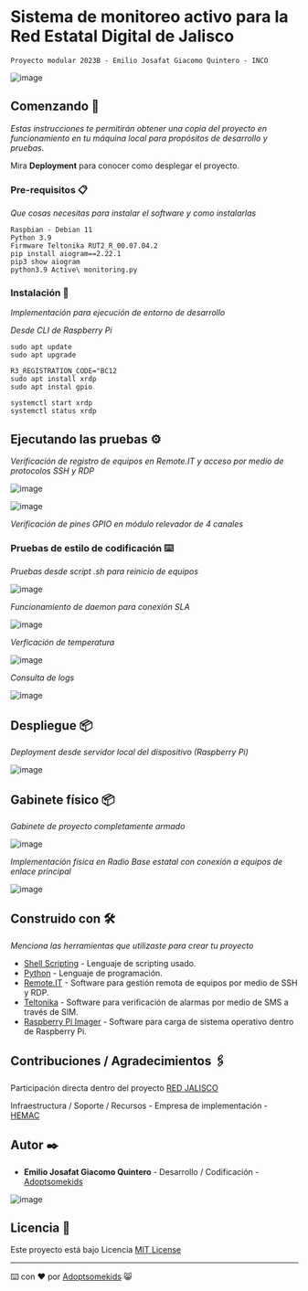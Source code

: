# Sistema de monitoreo activo para la Red Estatal Digital de Jalisco
`Proyecto modular 2023B - Emilio Josafat Giacomo Quintero - INCO`

![image](https://github.com/Adoptsomekids/Sistema-de-monitoreo-activo-Red-Estatal-Digital-Jalisco/assets/83385717/464267f3-ad65-49b2-a2da-c0cc714942ae)


## Comenzando 🚀

_Estas instrucciones te permitirán obtener una copia del proyecto en funcionamiento en tu máquina local para propósitos de desarrollo y pruebas._

Mira **Deployment** para conocer como desplegar el proyecto.

### Pre-requisitos 📋

_Que cosas necesitas para instalar el software y como instalarlas_

```
Raspbian - Debian 11
Python 3.9
Firmware Teltonika RUT2_R_00.07.04.2
pip install aiogram==2.22.1
pip3 show aiogram
python3.9 Active\ monitoring.py 
```

### Instalación 🔧

_Implementación para ejecución de entorno de desarrollo_

_Desde CLI de Raspberry Pi_

```
sudo apt update
sudo apt upgrade

R3_REGISTRATION_CODE="BC12
sudo apt install xrdp
sudo apt instal gpio

systemctl start xrdp
systemctl status xrdp
```

## Ejecutando las pruebas ⚙️

_Verificación de registro de equipos en Remote.IT y acceso por medio de protocolos SSH y RDP_

![image](https://github.com/Adoptsomekids/Sistema-de-monitoreo-activo-Red-Estatal-Digital-Jalisco/assets/83385717/0c39c3cb-fe56-47ff-b817-d34865d73692)

![image](https://github.com/Adoptsomekids/Sistema-de-monitoreo-activo-Red-Estatal-Digital-Jalisco/assets/83385717/abe3ab90-4c17-455d-8c6f-7d3a2aa40570)

_Verificación de pines GPIO en módulo relevador de 4 canales_

### Pruebas de estilo de codificación ⌨️

_Pruebas desde script .sh para reinicio de equipos_

![image](https://github.com/Adoptsomekids/Sistema-de-monitoreo-activo-Red-Estatal-Digital-Jalisco/assets/83385717/ca2ef4f0-ae10-4215-b6d6-16a04f8aa776)

_Funcionamiento de daemon para conexión SLA_

![image](https://github.com/Adoptsomekids/Sistema-de-monitoreo-activo-Red-Estatal-Digital-Jalisco/assets/83385717/7379e4be-1c22-4f05-ad4e-a9a5843b9ea3)

_Verficación de temperatura_

![image](https://github.com/Adoptsomekids/Sistema-de-monitoreo-activo-Red-Estatal-Digital-Jalisco/assets/83385717/b1aa24ba-db09-4e26-955a-d7f8ce0456bd)

_Consulta de logs_

![image](https://github.com/Adoptsomekids/Sistema-de-monitoreo-activo-Red-Estatal-Digital-Jalisco/assets/83385717/f09d5095-668b-45da-b9b1-964176c6bb4f)


## Despliegue 📦

_Deployment desde servidor local del dispositivo (Raspberry Pi)_

![image](https://github.com/Adoptsomekids/Sistema-de-monitoreo-activo-Red-Estatal-Digital-Jalisco/assets/83385717/8f93cbb1-579f-4364-a6cd-a575d1e38b32)

## Gabinete físico 📦

_Gabinete de proyecto completamente armado_

![image](https://github.com/Adoptsomekids/Sistema-de-monitoreo-activo-Red-Estatal-Digital-Jalisco/assets/83385717/43f74ddf-5d1b-4474-9e7c-d35a507e1ae7)

_Implementación física en Radio Base estatal con conexión a equipos de enlace principal_

![image](https://github.com/Adoptsomekids/Sistema-de-monitoreo-activo-Red-Estatal-Digital-Jalisco/assets/83385717/77dc8231-86a7-4998-af35-2333134cb575)


## Construido con 🛠️

_Menciona las herramientas que utilizaste para crear tu proyecto_

* [Shell Scripting](https://www.shellscript.sh/) - Lenguaje de scripting usado.
* [Python](https://www.python.org/) - Lenguaje de programación.
* [Remote.IT](https://www.remote.it/) - Software para gestión remota de equipos por medio de SSH y RDP.
* [Teltonika](https://rms.teltonika-networks.com/) - Software para verificación de alarmas por medio de SMS a través de SIM.
* [Raspberry Pi Imager](https://www.raspberrypi.com/software/) - Software para carga de sistema operativo dentro de Raspberry Pi.

  
## Contribuciones / Agradecimientos 🖇️

Participación directa dentro del proyecto [RED JALISCO](https://red.jalisco.gob.mx/) 

Infraestructura / Soporte / Recursos - Empresa de implementación - [HEMAC](https://www.grupohemac.com.mx/) 

## Autor ✒️

* **Emilio Josafat Giacomo Quintero** - Desarrollo / Codificación - [Adoptsomekids](https://github.com/Adoptsomekids)

![image](https://github.com/Adoptsomekids/Sistema-de-monitoreo-activo-Red-Estatal-Digital-Jalisco/assets/83385717/3044989f-bca6-44f6-83b3-1b071d2faa9a)

## Licencia 📄

Este proyecto está bajo Licencia [MIT License](http://opensource.org/licenses/MIT)

---
⌨️ con ❤️ por [Adoptsomekids](https://github.com/Adoptsomekids) 😸
